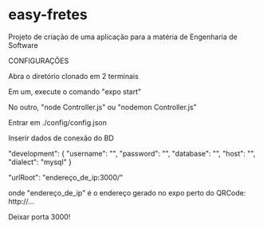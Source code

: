 # easy-fretes

Projeto de criação de uma aplicação para a matéria de Engenharia de Software

CONFIGURAÇÕES

Abra o diretório clonado em 2 terminais

Em um, execute o comando "expo start"

No outro, "node Controller.js" ou "nodemon Controller.js"

Entrar em ./config/config.json

Inserir dados de conexão do BD

"development": {
  "username": "",
  "password": "",
  "database": "",
  "host": "",
  "dialect": "mysql"
}

"urlRoot": "endereço_de_ip:3000/"

onde "endereço_de_ip" é o endereço gerado no expo perto do QRCode: http://...

Deixar porta 3000!


